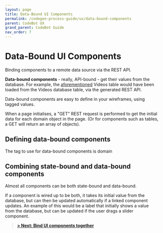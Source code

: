```yaml
---
layout: page
title: Data-Bound UI Components
permalink: /codegen-process-guide/ux/data-bound-components
parent: CodeBot UX
grand_parent: CodeBot Guide
nav_order: 7
---
```


# Data-Bound UI Components

Binding components to a remote data source via the REST API.

**Data-bound components** - really, API-bound - get their values from the database. For example, the [aforementioned](state-bound-components) Videos table would have been loaded from the Videos database table, via the generated REST API.

Data-bound components are easy to define in your wireframes, using tagged values.

When a page initialises, a "GET" REST request is performed to get the initial data for each domain object in the page. (Or for components such as tables, a GET will return an array of objects).

## Defining data-bound components

The tag to use for data-bound components is domain


## Combining state-bound and data-bound components

Almost all components can be both state-bound and data-bound.

If a component is wired up to be both, it takes its initial value from the database, but can then be updated automatically if a linked component updates. An example of this would be a label that initially shows a value from the database, but can be updated if the user drags a slider component.


> **[> Next: Bind UI components together](state-bound-components)**
